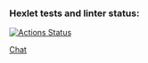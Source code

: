 ### Hexlet tests and linter status:
[![Actions Status](https://github.com/animch/frontend-project-12/workflows/hexlet-check/badge.svg)](https://github.com/animch/frontend-project-12/actions)

<a href='https://frontend-project-12-production-68e4.up.railway.app/'>Chat</a>